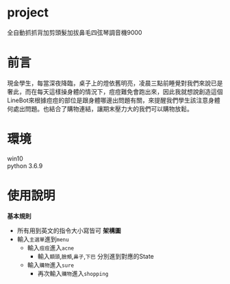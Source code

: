 # project
全自動抓抓背加剪頭髮加拔鼻毛四弦琴調音機9000
# 前言
現金學生，每當深夜降臨，桌子上的燈依舊明亮，凌晨三點前睡覺對我們來說已是奢此，而在每天這樣操身體的情況下，痘痘難免會跑出來，因此我就想說創造這個LineBot來根據痘痘的部位是跟身體哪邊出問題有關，來提醒我們學生該注意身體何處出問題。也結合了購物連結，讓期末壓力大的我們可以購物放鬆。
# 環境
win10\
python 3.6.9
# 使用說明
**基本規則** 
* 所有用到英文的指令大小寫皆可
**架構圖** 
* 輸入`主選單`進到`menu`
  * 輸入`痘痘`進入`acne` 
     * 輸入`額頭`,`臉頰`,`鼻子`,`下巴` 分別進到對應的State
  *  輸入`購物`進入`sure`
     *  再次輸入`購物`進入`shopping`
 
